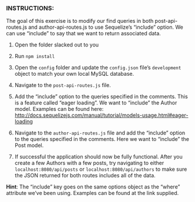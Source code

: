### INSTRUCTIONS:

 The goal of this exercise is to modify our find queries in both post-api-routes.js and author-api-routes.js to use Sequelize’s “include” option. We can use “include” to say that we want to return associated data.

 1) Open the folder slacked out to you

 2) Run `npm install`

 3) Open the `config` folder and update the `config.json` file’s `development` object to match your own local MySQL database.

 4) Navigate to the `post-api-routes.js` file.

 5) Add the “include” option to the queries specified in the comments. This is a feature called “eager loading”. We want to “include” the Author model. Examples can be found here:
  <http://docs.sequelizejs.com/manual/tutorial/models-usage.html#eager-loading>

 6) Navigate to the `author-api-routes.js` file and add the “include” option to the queries specified in the comments. Here we want to “include” the Post model.

 7) If successful the application should now be fully functional. After you create a few Authors with a few posts, try navigating to either `localhost:8080/api/posts` or `localhost:8080/api/authors` to make sure the JSON returned for both routes includes all of the data.

 **Hint**: The “include” key goes on the same options object as the “where” attribute we’ve been using. Examples can be found at the link supplied.